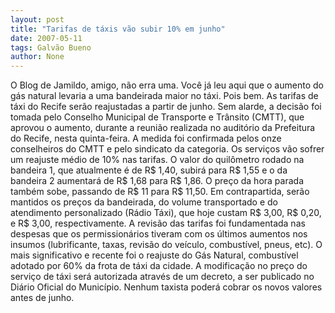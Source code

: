 ```yaml
---
layout: post
title: "Tarifas de táxis vão subir 10% em junho"
date: 2007-05-11
tags: Galvão Bueno
author: None
---
```

O Blog de Jamildo, amigo, n&atilde;o erra uma. Voc&ecirc; j&aacute; leu aqui que o aumento do g&aacute;s natural levaria a uma bandeirada maior no t&aacute;xi. Pois bem.
As tarifas de t&aacute;xi do Recife ser&atilde;o reajustadas a partir de junho.
Sem alarde, a decis&atilde;o foi tomada pelo Conselho Municipal de Transporte e Tr&acirc;nsito (CMTT), que aprovou o aumento, durante a reuni&atilde;o realizada no audit&oacute;rio da Prefeitura do Recife, nesta quinta-feira.
A medida foi confirmada pelos onze conselheiros do CMTT e pelo sindicato da categoria.
Os servi&ccedil;os v&atilde;o sofrer um reajuste m&eacute;dio de 10% nas tarifas.
O valor do quil&ocirc;metro rodado na bandeira 1, que atualmente &eacute; de R$ 1,40, subir&aacute; para R$ 1,55 e o da bandeira 2 aumentar&aacute; de R$ 1,68 para R$ 1,86. O pre&ccedil;o da hora parada tamb&eacute;m sobe, passando de R$ 11 para R$ 11,50.
Em contrapartida, ser&atilde;o mantidos os pre&ccedil;os da bandeirada, do volume transportado e do atendimento personalizado (R&aacute;dio T&aacute;xi), que hoje custam R$ 3,00, R$ 0,20, e R$ 3,00, respectivamente.
A revis&atilde;o das tarifas foi fundamentada nas despesas que os permission&aacute;rios tiveram com os &uacute;ltimos aumentos nos insumos (lubrificante, taxas, revis&atilde;o do ve&iacute;culo, combust&iacute;vel, pneus, etc).
O mais significativo e recente foi o reajuste do G&aacute;s Natural, combust&iacute;vel adotado por 60% da frota de t&aacute;xi da cidade.
A modifica&ccedil;&atilde;o no pre&ccedil;o do servi&ccedil;o de t&aacute;xi ser&aacute; autorizada atrav&eacute;s de um decreto, a ser publicado no Di&aacute;rio Oficial do Munic&iacute;pio. Nenhum taxista poder&aacute; cobrar os novos valores antes de junho. 